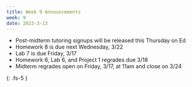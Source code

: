 ```yaml
---
title: Week 9 Announcements
week: 9
date: 2023-3-13
---
```


* Post-midterm tutoring signups will be released this Thursday on Ed
* Homework 8 is due next Wednesday, 3/22
* Lab 7 is due Friday, 3/17
* Homework 6, Lab 6, and Project 1 regrades due 3/18
* Midterm regrades open on Friday, 3/17, at 11am and close on 3/24

{: .fs-5 }
